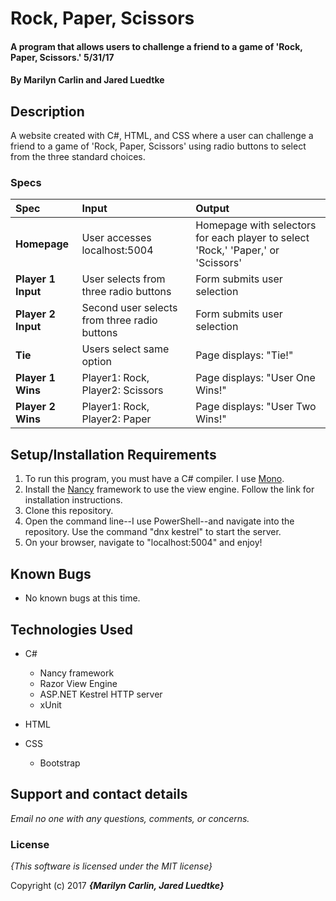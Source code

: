 # Rock, Paper, Scissors

#### A program that allows users to challenge a friend to a game of 'Rock, Paper, Scissors.' 5/31/17

#### By **Marilyn Carlin and Jared Luedtke**

## Description

A website created with C#, HTML, and CSS where a user can challenge a friend to a game of 'Rock, Paper, Scissors' using radio buttons to select from the three standard choices.


### Specs
| Spec | Input | Output |
| :-------------     | :------------- | :------------- |
| **Homepage** | User accesses localhost:5004 | Homepage with selectors for each player to select 'Rock,' 'Paper,' or 'Scissors' |
| **Player 1 Input** | User selects from three radio buttons | Form submits user selection |
| **Player 2 Input**| Second user selects from three radio buttons | Form submits user selection |
| **Tie**| Users select same option | Page displays: "Tie!" |
| **Player 1 Wins** | Player1: Rock, Player2: Scissors | Page displays: "User One Wins!" |
| **Player 2 Wins** | Player1: Rock, Player2: Paper | Page displays: "User Two Wins!" |

## Setup/Installation Requirements

1. To run this program, you must have a C# compiler. I use [Mono](http://www.mono-project.com).
2. Install the [Nancy](http://nancyfx.org/) framework to use the view engine. Follow the link for installation instructions.
3. Clone this repository.
4. Open the command line--I use PowerShell--and navigate into the repository. Use the command "dnx kestrel" to start the server.
5. On your browser, navigate to "localhost:5004" and enjoy!

## Known Bugs
* No known bugs at this time.

## Technologies Used
* C#
  * Nancy framework
  * Razor View Engine
  * ASP.NET Kestrel HTTP server
  * xUnit

* HTML
* CSS
  * Bootstrap

## Support and contact details

_Email no one with any questions, comments, or concerns._

### License

*{This software is licensed under the MIT license}*

Copyright (c) 2017 **_{Marilyn Carlin, Jared Luedtke}_**
